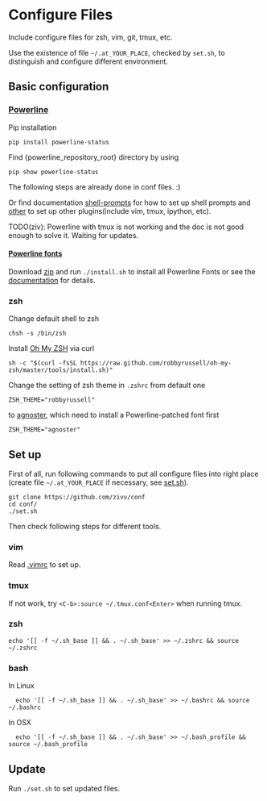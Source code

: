 # Configure Files

Include configure files for zsh, vim, git, tmux, etc.

Use the existence of file `~/.at_YOUR_PLACE`, checked by `set.sh`, to distinguish and configure different environment.

## Basic configuration

### [Powerline](https://github.com/powerline/powerline)

Pip installation

    pip install powerline-status

Find {powerline\_repository\_root} directory by using

    pip show powerline-status

The following steps are already done in conf files. :)

Or find documentation [shell-prompts](https://powerline.readthedocs.org/en/master/usage/shell-prompts.html) for how to set up shell prompts and [other](https://powerline.readthedocs.org/en/master/usage/other.html) to set up other plugins(include vim, tmux, ipython, etc).

TODO(ziv): Powerline with tmux is not working and the doc is not good enough to solve it. Waiting for updates.

#### [Powerline fonts](https://github.com/powerline/fonts)

Download [zip](https://github.com/powerline/fonts/archive/master.zip) and run `./install.sh` to install all Powerline Fonts or see the [documentation](https://powerline.readthedocs.org/en/latest/installation/linux.html#font-installation) for details.

### zsh

Change default shell to zsh

    chsh -s /bin/zsh

Install [Oh My ZSH](http://ohmyz.sh/) via curl

    sh -c "$(curl -fsSL https://raw.github.com/robbyrussell/oh-my-zsh/master/tools/install.sh)"

Change the setting of zsh theme in `.zshrc` from default one

    ZSH_THEME="robbyrussell"

to [agnoster](https://gist.github.com/agnoster/3712874), which need to install a Powerline-patched font first

    ZSH_THEME="agnoster"


## Set up

First of all, run following commands to put all configure files into right place (create file `~/.at_YOUR_PLACE` if necessary, see [set.sh](set.sh)).

    git clone https://github.com/zivv/conf
    cd conf/
    ./set.sh

Then check following steps for different tools.

### vim

Read [.vimrc](.vimrc) to set up.

### tmux

If not work, try `<C-b>:source ~/.tmux.conf<Enter>` when running tmux.

### zsh

    echo '[[ -f ~/.sh_base ]] && . ~/.sh_base' >> ~/.zshrc && source ~/.zshrc

### bash

In Linux

      echo '[[ -f ~/.sh_base ]] && . ~/.sh_base' >> ~/.bashrc && source ~/.bashrc

In OSX

      echo '[[ -f ~/.sh_base ]] && . ~/.sh_base' >> ~/.bash_profile && source ~/.bash_profile

## Update

Run `./set.sh` to set updated files.
